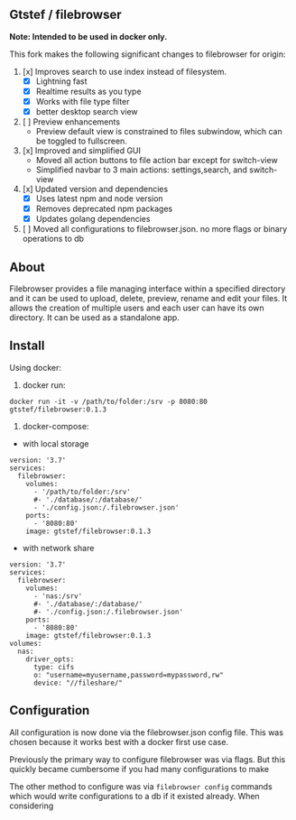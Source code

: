 ## Gtstef / filebrowser

**Note: Intended to be used in docker only.**

This fork makes the following significant changes to filebrowser for origin:

 1. [x] Improves search to use index instead of filesystem.
    - [x] Lightning fast
    - [x] Realtime results as you type
    - [x] Works with file type filter
    - [x] better desktop search view
 1. [ ] Preview enhancements
    - Preview default view is constrained to files subwindow,
    which can be toggled to fullscreen.
 1. [x] Improved and simplified GUI
    - Moved all action buttons to file action bar except for switch-view
    - Simplified navbar to 3 main actions: settings,search, and switch-view
 1. [x] Updated version and dependencies
    - [x] Uses latest npm and node version
    - [x] Removes deprecated npm packages
    - [x] Updates golang dependencies
 1. [ ] Moved all configurations to filebrowser.json.
  no more flags or binary operations to db

## About

Filebrowser provides a file managing interface within a specified directory 
and it can be used to upload, delete, preview, rename and edit your files. 
It allows the creation of multiple users and each user can have its own 
directory. It can be used as a standalone app.

## Install

Using docker:

1. docker run:

```
docker run -it -v /path/to/folder:/srv -p 8080:80 gtstef/filebrowser:0.1.3
```

1. docker-compose:

  - with local storage

```
version: '3.7'
services:
  filebrowser:
    volumes:
      - '/path/to/folder:/srv'
      #- './database/:/database/'
      - './config.json:/.filebrowser.json'
    ports:
      - '8080:80'
    image: gtstef/filebrowser:0.1.3
```

  - with network share

```
version: '3.7'
services:
  filebrowser:
    volumes:
      - 'nas:/srv'
      #- './database/:/database/'
      #- './config.json:/.filebrowser.json'
    ports:
      - '8080:80'
    image: gtstef/filebrowser:0.1.3
volumes:
  nas:
    driver_opts:
      type: cifs
      o: "username=myusername,password=mypassword,rw"
      device: "//fileshare/"
```

## Configuration

All configuration is now done via the filebrowser.json config file. 
This was chosen because it works best with a docker first use case.

Previously the primary way to configure filebrowser was via flags. 
But this quickly became cumbersome if you had many configurations to make

The other method to configure was via `filebrowser config` commands which 
would write configurations to a db if it existed already.
When considering